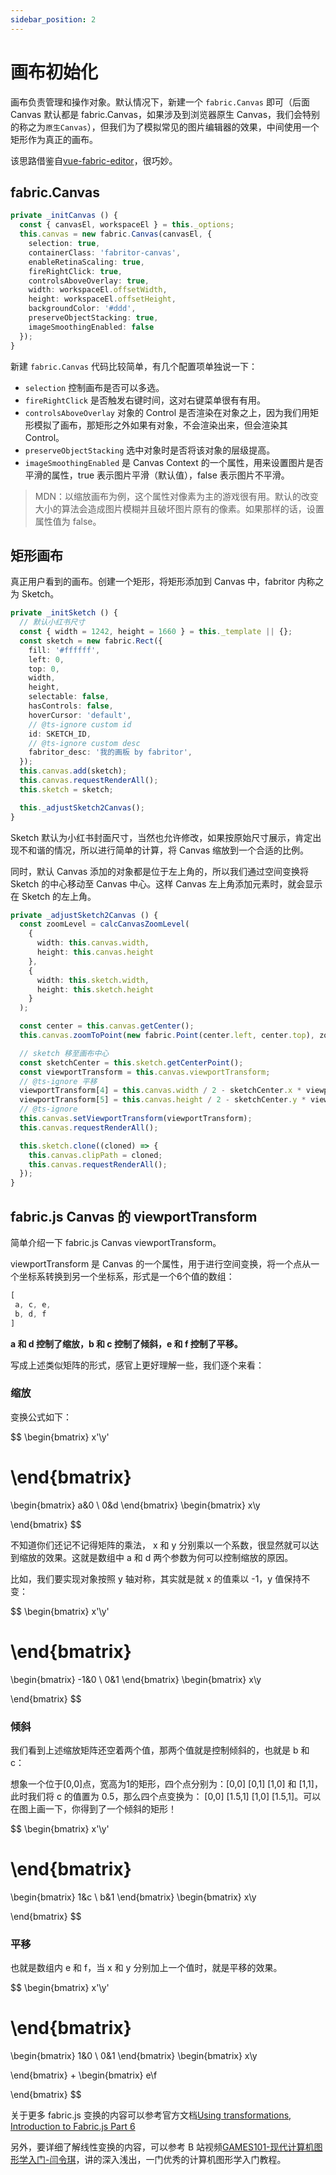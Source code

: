 ```yaml
---
sidebar_position: 2
---
```


# 画布初始化

画布负责管理和操作对象。默认情况下，新建一个 `fabric.Canvas` 即可（后面 Canvas 默认都是 fabric.Canvas，如果涉及到浏览器原生 Canvas，我们会特别的称之为`原生Canvas`），但我们为了模拟常见的图片编辑器的效果，中间使用一个矩形作为真正的画布。

该思路借鉴自[vue-fabric-editor](https://github.com/nihaojob/vue-fabric-editor)，很巧妙。

## fabric.Canvas

```ts
private _initCanvas () {
  const { canvasEl, workspaceEl } = this._options;
  this.canvas = new fabric.Canvas(canvasEl, {
    selection: true,
    containerClass: 'fabritor-canvas',
    enableRetinaScaling: true,
    fireRightClick: true,
    controlsAboveOverlay: true,
    width: workspaceEl.offsetWidth,
    height: workspaceEl.offsetHeight,
    backgroundColor: '#ddd',
    preserveObjectStacking: true,
    imageSmoothingEnabled: false
  });
}
```

新建 `fabric.Canvas` 代码比较简单，有几个配置项单独说一下：

+ `selection` 控制画布是否可以多选。
+ `fireRightClick` 是否触发右键时间，这对右键菜单很有有用。
+ `controlsAboveOverlay` 对象的 Control 是否渲染在对象之上，因为我们用矩形模拟了画布，那矩形之外如果有对象，不会渲染出来，但会渲染其 Control。
+ `preserveObjectStacking` 选中对象时是否将该对象的层级提高。
+ `imageSmoothingEnabled` 是 Canvas Context 的一个属性，用来设置图片是否平滑的属性，true 表示图片平滑（默认值），false 表示图片不平滑。

> MDN：以缩放画布为例，这个属性对像素为主的游戏很有用。默认的改变大小的算法会造成图片模糊并且破坏图片原有的像素。如果那样的话，设置属性值为 false。

## 矩形画布

真正用户看到的画布。创建一个矩形，将矩形添加到 Canvas 中，fabritor 内称之为 Sketch。

```ts
private _initSketch () {
  // 默认小红书尺寸
  const { width = 1242, height = 1660 } = this._template || {};
  const sketch = new fabric.Rect({
    fill: '#ffffff',
    left: 0,
    top: 0,
    width,
    height,
    selectable: false,
    hasControls: false,
    hoverCursor: 'default',
    // @ts-ignore custom id 
    id: SKETCH_ID,
    // @ts-ignore custom desc
    fabritor_desc: '我的画板 by fabritor',
  });
  this.canvas.add(sketch);
  this.canvas.requestRenderAll();
  this.sketch = sketch;

  this._adjustSketch2Canvas();
}
```

Sketch 默认为小红书封面尺寸，当然也允许修改，如果按原始尺寸展示，肯定出现不和谐的情况，所以进行简单的计算，将 Canvas 缩放到一个合适的比例。

同时，默认 Canvas 添加的对象都是位于左上角的，所以我们通过空间变换将 Sketch 的中心移动至 Canvas 中心。这样 Canvas 左上角添加元素时，就会显示在 Sketch 的左上角。

```ts
private _adjustSketch2Canvas () {
  const zoomLevel = calcCanvasZoomLevel(
    {
      width: this.canvas.width,
      height: this.canvas.height
    },
    {
      width: this.sketch.width,
      height: this.sketch.height
    }
  );

  const center = this.canvas.getCenter();
  this.canvas.zoomToPoint(new fabric.Point(center.left, center.top), zoomLevel - 0.04);

  // sketch 移至画布中心
  const sketchCenter = this.sketch.getCenterPoint();
  const viewportTransform = this.canvas.viewportTransform;
  // @ts-ignore 平移
  viewportTransform[4] = this.canvas.width / 2 - sketchCenter.x * viewportTransform[0];
  viewportTransform[5] = this.canvas.height / 2 - sketchCenter.y * viewportTransform[3];
  // @ts-ignore
  this.canvas.setViewportTransform(viewportTransform);
  this.canvas.requestRenderAll();

  this.sketch.clone((cloned) => {
    this.canvas.clipPath = cloned;
    this.canvas.requestRenderAll();
  });
}
```

## fabric.js Canvas 的 viewportTransform

简单介绍一下 fabric.js Canvas viewportTransform。

viewportTransform 是 Canvas 的一个属性，用于进行空间变换，将一个点从一个坐标系转换到另一个坐标系，形式是一个6个值的数组：

```js
[
 a, c, e,
 b, d, f
]
```

**a 和 d 控制了缩放，b 和 c 控制了倾斜，e 和 f 控制了平移。**

写成上述类似矩阵的形式，感官上更好理解一些，我们逐个来看：

### 缩放

变换公式如下：

$$
\begin{bmatrix}
 x'\\y'

\end{bmatrix}
=
\begin{bmatrix}
  a&0 \\
  0&d
\end{bmatrix}
\begin{bmatrix}
 x\\y

\end{bmatrix}
$$

不知道你们还记不记得矩阵的乘法， x 和 y 分别乘以一个系数，很显然就可以达到缩放的效果。这就是数组中 a 和 d 两个参数为何可以控制缩放的原因。

比如，我们要实现对象按照 y 轴对称，其实就是就 x 的值乘以 -1，y 值保持不变：

$$
\begin{bmatrix}
 x'\\y'

\end{bmatrix}
=
\begin{bmatrix}
  -1&0 \\
  0&1
\end{bmatrix}
\begin{bmatrix}
 x\\y

\end{bmatrix}
$$

### 倾斜

我们看到上述缩放矩阵还空着两个值，那两个值就是控制倾斜的，也就是 b 和 c：

想象一个位于[0,0]点，宽高为1的矩形，四个点分别为：[0,0] [0,1] [1,0] 和 [1,1]，
此时我们将 c 的值置为 0.5，那么四个点变换为： [0,0] [1.5,1] [1,0] [1.5,1]。可以在图上画一下，你得到了一个倾斜的矩形！

$$
\begin{bmatrix}
 x'\\y'

\end{bmatrix}
=
\begin{bmatrix}
  1&c \\
  b&1
\end{bmatrix}
\begin{bmatrix}
 x\\y

\end{bmatrix}
$$

### 平移

也就是数组内 e 和 f，当 x 和 y 分别加上一个值时，就是平移的效果。

$$
\begin{bmatrix}
 x'\\y'

\end{bmatrix}
=
\begin{bmatrix}
  1&0 \\
  0&1
\end{bmatrix}
\begin{bmatrix}
 x\\y

\end{bmatrix}
+
\begin{bmatrix}
 e\\f

\end{bmatrix}
$$

关于更多 fabric.js 变换的内容可以参考官方文档[Using transformations, Introduction to Fabric.js Part 6](http://fabricjs.com/using-transformations)

另外，要详细了解线性变换的内容，可以参考 B 站视频[GAMES101-现代计算机图形学入门-闫令琪](https://www.bilibili.com/video/BV1X7411F744)，讲的深入浅出，一门优秀的计算机图形学入门教程。